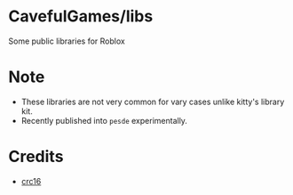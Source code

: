 # CavefulGames/libs
Some public libraries for Roblox

# Note
- These libraries are not very common for vary cases unlike kitty's library kit.
- Recently published into `pesde` experimentally.

# Credits
- [crc16](https://github.com/battlemesh/battlemesh-packages/blob/master/packages/wbm-testbed/files/usr/lib/lua/crc16.lua)
